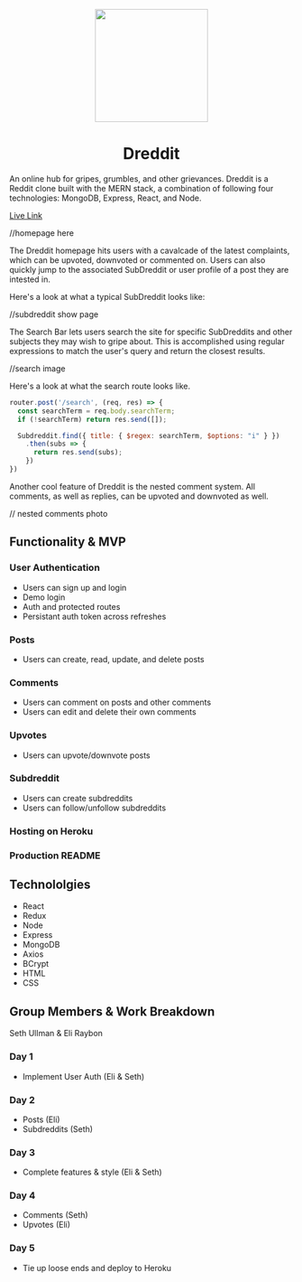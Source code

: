 <p align="center">
  <a href="http://dreddit-dredd.herokuapp.com/">
    <img height="200px" src="https://github.com/eliraybon/dreddit/blob/master/frontend/public/assets/images/frown-solid.svg">
  </a>
</p>

# <h1 align="center">Dreddit</h1>

An online hub for gripes, grumbles, and other grievances. Dreddit is a Reddit clone built with the MERN stack, 
a combination of following four technologies: MongoDB, Express, React, and Node.

[Live Link](http://dreddit-dredd.herokuapp.com/#/)

//homepage here 

The Dreddit homepage hits users with a cavalcade of the latest complaints, which can be upvoted, downvoted or commented on. Users can also quickly jump to the associated SubDreddit or user profile of a post they are intested in.

Here's a look at what a typical SubDreddit looks like:

//subdreddit show page 

The Search Bar lets users search the site for specific SubDreddits and other subjects they may wish to gripe about. This is accomplished using regular expressions to match the user's query and return the closest results. 

//search image

Here's a look at what the search route looks like. 

```js
router.post('/search', (req, res) => {
  const searchTerm = req.body.searchTerm;
  if (!searchTerm) return res.send([]);

  Subdreddit.find({ title: { $regex: searchTerm, $options: "i" } })
    .then(subs => {
      return res.send(subs);
    })
})
```


Another cool feature of Dreddit is the nested comment system. All comments, as well as replies, can be upvoted and downvoted as well. 

// nested comments photo 


## Functionality & MVP

### User Authentication
-  Users can sign up and login
-  Demo login
-  Auth and protected routes 
-  Persistant auth token across refreshes 

### Posts
-  Users can create, read, update, and delete posts

### Comments 
-  Users can comment on posts and other comments
-  Users can edit and delete their own comments

### Upvotes 
-  Users can upvote/downvote posts

### Subdreddit
-  Users can create subdreddits
-  Users can follow/unfollow subdreddits

### Hosting on Heroku

### Production README


## Technololgies
-  React
-  Redux
-  Node
-  Express
-  MongoDB
-  Axios
-  BCrypt
-  HTML
-  CSS

## Group Members & Work Breakdown
Seth Ullman & Eli Raybon

### Day 1
-  Implement User Auth (Eli & Seth)

### Day 2
-  Posts (Eli)
-  Subdreddits (Seth)

### Day 3
-  Complete features & style (Eli & Seth)

### Day 4
-  Comments (Seth)
-  Upvotes (Eli)

### Day 5
-  Tie up loose ends and deploy to Heroku
